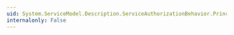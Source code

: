 ```yaml
---
uid: System.ServiceModel.Description.ServiceAuthorizationBehavior.PrincipalPermissionMode
internalonly: False
---
```

